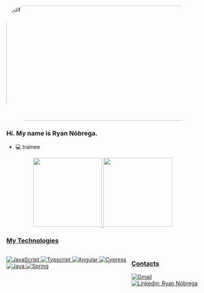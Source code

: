

<img align="leaft" alt="Gif" height="300" width="1090" style="border-radius:50px;"  src="https://camo.githubusercontent.com/5dc6ee33381917e41fc9c4951799268998f11a9b864399bf79a0842e4f9b194d/68747470733a2f2f692e696d6775722e636f6d2f315a76566b44632e676966">

### Hi. My name is Ryan Nóbrega.

- 💻 trainee
<div align="center">
  <a href="https://github.com/Ryan-18-system">
  <img height="180em" src="https://github-readme-stats.vercel.app/api?username=Ryan-18-system&show_icons=true&theme=tokyonight&include_all_commits=true&count_private=true"/>
  <img height="180em" src="https://github-readme-stats.vercel.app/api/top-langs/?username=Ryan-18-system&layout=compact&langs_count=7&theme=tokyonight"/>
</div>
  
   ### My Technologies
<div style="display: flex"> 

  ![JavaScript](https://img.shields.io/badge/javascript-%23323330.svg?style=for-the-badge&logo=javascript&logoColor=%23F7DF1E)
  ![Typscript](https://img.shields.io/badge/typescript-1270ff.svg?style=for-the-badge&logo=typescript&logoColor=A9A9A9)
  ![Angular](https://img.shields.io/badge/Angular-DD0031?style=for-the-badge&logo=angular&logoColor=white)
  ![Cypress](https://img.shields.io/badge/cypress-808080.svg?style=for-the-badge&logo=cypress&logoColor=white)
  ![Java](https://img.shields.io/badge/Java-ED8B00?style=for-the-badge&logo=java&logoColor=white)
  ![Spring](https://img.shields.io/badge/Spring-6DB33F?style=for-the-badge&logo=spring&logoColor=white)
  
 
<div>

  <h3>Contacts</h3>
  
  [![Gmail](https://img.shields.io/twitter/url?label=email&logo=gmail&style=social&url=http%3A%2F%2Fmailto%3Astephanyn7%40gmail.com)](mailto:ryanbrandao18@gmail.com)
  [![Linkedin: Ryan Nóbrega](https://img.shields.io/badge/-Ryan-blue?style=flat-square&logo=Linkedin&logoColor=white&link=https://www.linkedin.com/in/ryan-n%C3%B3brega-8884031b3)](https://www.linkedin.com/in/ryan-n%C3%B3brega-8884031b3)
  

</div>
